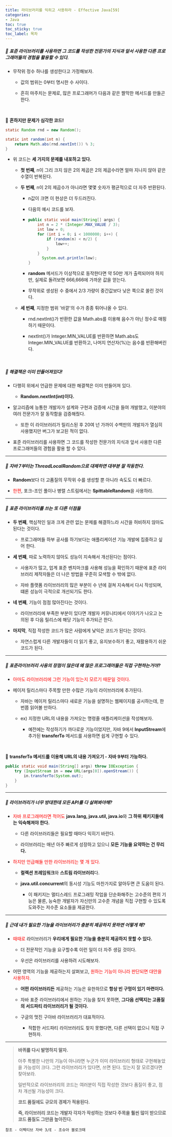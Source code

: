 ```yaml
---
title: 라이브러리를 익히고 사용하라 - Effective Java[59]
categories:
- Java
toc: true
toc_sticky: true
toc_label: 목차
---
```




##### 🔗  표준 라이브러리를 사용하면 그 코드를 작성한 전문가의 지식과 앞서 사용한 다른 프로그래머들의 경험을 활용할 수 있다.


* 무작위 정수 하나를 생성한다고 가정해보자.


  * 값의 범위는 0부터 명시한 수 사이다.

  


  * 흔히 마주치는 문제로, 많은 프로그래머가 다음과 같은 짤막한 메서드를 만들곤 한다.



<br>

💎 **흔하지만 문제가 심각한 코드!**

```java
static Random rnd = new Random();

static int random(int n) {
    return Math.abs(rnd.nextInt()) % 3;
}
```

* 위 코드는 **세 가지의 문제를 내포하고 있다.**

  * **첫 번째**, n이 그리 크지 않은 2의 제곱은 2의 제곱수라면 얼마 지나지 않아 같은 수열이 반복된다.

  

  * **두 번째**, n이 2의 제곱수가 아니라면 몇몇 숫자가 평균적으로 더 자주 반환된다.

    * n값이 크면 이 현상은 더 두드러진다.

    

    * 다음의 예시 코드를 보자.

    * ```java
      public static void main(String[] args) {
          int n = 2 * (Integer.MAX_VALUE / 3);
          int low = 0;
          for (int i = 0; i < 1000000; i++) {
              if (random(n) < n/2) {
                  low++;
              }
          }
         	System.out.println(low);
      }
      ```

     

    * **random** 메서드가 이상적으로 동작한다면 약 50만 개가 출력되어야 하지만, 실제로 돌려보면 666,666에 가까운 값을 얻는다.

      

    * 무작위로 생성된 수 중에서 2/3 가량이 중간값보다 낮은 쪽으로 쏠린 것이다.

    

  * **세 번째**, 지정한 범위 '바깥'의 수가 종종 튀어나올 수 있다.

    * rnd.nextInt()가 반환한 값을 Math.abs를 이용해 음수가 아닌 정수로 매핑하기 때문이다.

    

    * nextInt()가 Integer.MIN_VALUE를 반환하면 Math.abs도 Integer.MIN_VALUE를 반환하고, 나머지 연산자(%)는 음수를 반환해버린다.



<br>



##### 💎 해결책은 이미 만들어져있다!

* 다행히 위에서 언급한 문제에 대한 해결책은 이미 만들어져 있다.

  * **Random.nextInt(int)이다.**

  

* 알고리즘에 능통한 개발자가 설계와 구현과 검증에 시간을 들여 개발했고, 이분야의 여러 전문가가 잘 동작함을 검증해줬다.

  * 또한 이 라이브러리가 릴리스된 후 20여 넌 가까이 수백만의 개발자가 열심히 사용했지만 버그가 보고된 적이 없다.



* 표준 라이브러리를 사용하면 그 코드를 작성한 전문가의 지식과 앞서 사용한 다른 프로그래머들의 경험을 활용 할 수 있다.



<hr>



##### 💎 자바 7부터는 ThreadLocalRandom으로 대체하면 대부분 잘 작동한다.

* **Random**보다 더 고품질의 무작위 수를 생성할 뿐 아니라 속도도 더 빠르다.



* <span style="color:red;">한편</span>, 포크-조인 풀이나 병렬 스트림에서는 **SpittableRandom**을 사용하라.



<hr>

##### 🔗 표준 라이브러리를 쓰는 또 다른 이점들

* **두 번째**, 핵심적인 일과 크게 관련 없는 문제를 해결하느라 시간을 허비하지 않아도 된다는 것이다.
  * 프로그래머들  하부 공사를 하기보다는 애플리케이션 기능 개발에 집중하고 싶어 한다.



* **세 번째**, 따로 노력하지 않아도 성능이 지속해서 개선된다는 점이다.

  * 사용자가 많고, 업계 표준 벤치마크를 사용해 성능을 확인하기 때문에 표준 라이브러리 제작자들은 더 나은 방법을 꾸준히 모색할 수 밖에 없다.

  

  * 자바 플랫폼 라이브러리의 많은 부분이 수 년에 걸쳐 지속해서 다시 작성되며, 떄론 성능이 극적으로 개선되기도 한다.



* **네 번째**, 기능이 점점 많아진다는 것이다.
  * 라이브러리에 부족한 부분이 있다면 개발자 커뮤니티에서 이야기가 나오고 논의된 후 다음 릴리스에 해당 기능이 추가되곤 한다.



* **마지막**, 직접 작성한 코드가 많은 사람에게 낯익은 코드가 된다는 것이다.
  * 자연스럽게 다른 개발자들이 더 읽기 좋고, 유지보수하기 좋고, 재활용하기 쉬운 코드가 된다.



<hr>



##### 🔗 표준라이브러리 사용의 장점이 많은데 왜  많은 프로그래머들은 직접 구현하는거야?

* <span style="color:red;">아마도 라이브러리에 그런 기능이 있는지 모르기 때문일 것이다.</span>



* 메이저 릴리스마다 주목할 만한 수많은 기능이 라이브러리에 추가된다.

  * 자바는 메이저 릴리스마다 새로운 기능을 설명하는 웹페이지를 공시하는데, 한 번쯤 읽어볼 만하다.

  

  * ex) 지정한 URL의 내용을 가져오는 명령줄 애플리케이션을 작성해보자.
    * 예전에는 작성하기가 까다로운 기능이었지만, 자바 9에서 **InputStream**에 추가된 **transferTo** 메서드를 사용하면 쉽게 구현할 수 있다.

<br>



💎 **transferTo 메서드를 이용해 URL의 내용 가져오기 - 자바 9부터 가능하다.**

```java
public static void main(String[] args) throw IOException {
    try (InputStream in = new URL(args[0]).openStream()) {
        in.transferTo(System.out);
    }
}
```



<hr>



##### 🔗 라이브러리가 너무 방대한데 모든 API를 다 살펴봐야해?

* <span style="color:red;">자바 프로그래머라면 적어도</span> **java.lang, java.util, java.io**와 **그 하위 패키지들에는 익숙해져야 한다.**

  * 다른 라이브러리들은 필요할 때마다 익히기 바란다.

  

  * 라이브러리는 매년 아주 빠르게 성장하고 있으니 **모든 기능을 요약하는 건 무리다.**



* <span style="color:red;">하지만 언급해둘 만한 라이브러리는 몇 개 있다.</span>

  * **컬렉션 프레임워크**와 **스트림 라이브러리**다.

  

  * **java.util.concurrent**의 동시성 기능도 마찬가지로 알아두면 큰 도움이 된다.
    * 이 패키지는 멀티스레드 프로그래밍 작업을 단순화해주는 고수준의 편의 기능은 물론, 능숙한 개발자가 자신만의 고수준 개념을 직접 구현할 수 있도록 도와주는 저수준 요소들을 제공한다.



<hr>



##### 🔗 근데 내가 필요한 기능을 라이브러리가 충분히 제공하지 못하면 어떻게 해?

* <span style="color:red;">때때로</span> 라이브러리가 **우리에게 필요한 기능을 충분히 제공하지 못할 수 있다.**

  * 더 전문적인 기능을 요구할수록 이런 일이 더 자주 생길 것이다.

  

  * 우선은 라이브러리를 사용하려 시도해보자.



* 어떤 영역의 기능을 제공하는지 살펴보고, <span style="color:red;">원하는 기능이 아니라 판단되면 대안을 사용하자.</span>

  * **어떤 라이브러리든** 제공하는 기능은 유한하므로 **항상 빈 구멍이 있기 마련이다.**

  

  * 자바 표준 라이브러리에서 원하는 기능을 찾지 못하면, **그다음 선택지는 고품질의 서드파티 라이브러리가 될 것이다.**

  

  * 구글의 멋진 구아바 라이브러리가 대표적이다.
    * 적합한 서드파티 라이브러리도 찾지 못했다면, 다른 선택이 없으니 직접 구현하자.



<hr>

> **바퀴를 다시 발명하지 말자.**
>
> 아주 특별한 나만의 기능이 아니라면 누군가 이미 라이브러리 형태로 구현해놓았을 가능성이 크다. 그런 라이브러리가 있다면, 쓰면 된다.
> 있는지 잘 모르겠다면 찾아보라.
>
> 일반적으로 라이브러리의 코드는 여러분이 직접 작성한 것보다 품질이 좋고, 점차 개선될 가능성이 크다.
>
> **코드 품질에도 규모의 경제가 적용된다.**
>
> **즉, 라이브러리 코드는 개발자 각자가 작성하는 것보다 주목을 훨씬 많이 받으므로 코드 품질도 그만큼 높아진다.**









```
참조 - 이펙티브 자바 3/E - 조슈아 블로크때
```

